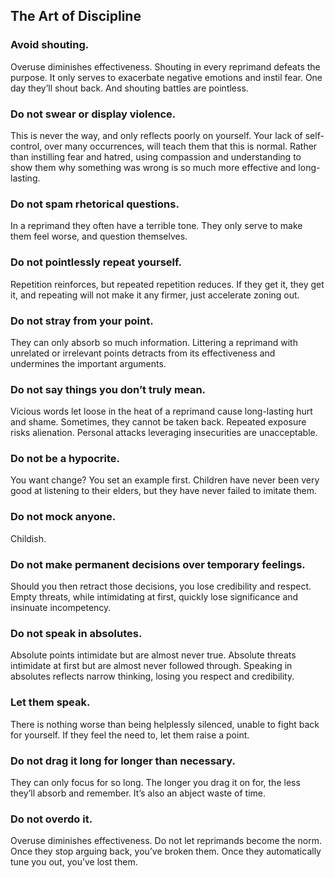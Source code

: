 ## The Art of Discipline

### Avoid shouting.
Overuse diminishes effectiveness. Shouting in every reprimand defeats the purpose. It only serves to exacerbate negative emotions and instil fear. One day they’ll shout back. And shouting battles are pointless.

### Do not swear or display violence.
This is never the way, and only reflects poorly on yourself. Your lack of self-control, over many occurrences, will teach them that this is normal. Rather than instilling fear and hatred, using compassion and understanding to show them why something was wrong is so much more effective and long-lasting.

### Do not spam rhetorical questions.
In a reprimand they often have a terrible tone. They only serve to make them feel worse, and question themselves.

### Do not pointlessly repeat yourself.
Repetition reinforces, but repeated repetition reduces. If they get it, they get it, and repeating will not make it any firmer, just accelerate zoning out.

### Do not stray from your point.
They can only absorb so much information. Littering a reprimand with unrelated or irrelevant points detracts from its effectiveness and undermines the important arguments.

### Do not say things you don’t truly mean.
Vicious words let loose in the heat of a reprimand cause long-lasting hurt and shame. Sometimes, they cannot be taken back. Repeated exposure risks alienation. Personal attacks leveraging insecurities are unacceptable.

### Do not be a hypocrite.
You want change? You set an example first. Children have never been very good at listening to their elders, but they have never failed to imitate them.

### Do not mock anyone.
Childish.

### Do not make permanent decisions over temporary feelings.
Should you then retract those decisions, you lose credibility and respect. Empty threats, while intimidating at first, quickly lose significance and insinuate incompetency.

### Do not speak in absolutes.
Absolute points intimidate but are almost never true. Absolute threats intimidate at first but are almost never followed through. Speaking in absolutes reflects narrow thinking, losing you respect and credibility.

### Let them speak.
There is nothing worse than being helplessly silenced, unable to fight back for yourself. If they feel the need to, let them raise a point.

### Do not drag it long for longer than necessary.
They can only focus for so long. The longer you drag it on for, the less they’ll absorb and remember. It’s also an abject waste of time.

### Do not overdo it.
Overuse diminishes effectiveness. Do not let reprimands become the norm. Once they stop arguing back, you’ve broken them. Once they automatically tune you out, you’ve lost them.
